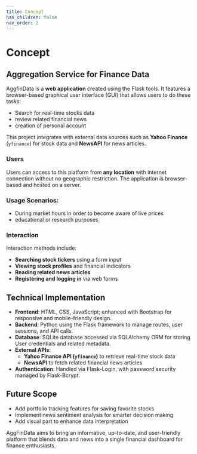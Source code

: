 ```yaml
---
title: Concept
has_children: false
nav_order: 2
---
```


# Concept

## Aggregation Service for Finance Data

AggfinData is a **web application** created using the Flask tools. It features a browser-based graphical user interface (GUI) that allows users to do these tasks:

- Search for real-time stocks data
- review related financial news
- creation of personal account

This project integrates with external data sources such as **Yahoo Finance** (`yfinance`) for stock data and **NewsAPI** for news articles.



### Users

Users can access to this platform from **any location** with internet connection without no geographic restriction. The application is browser-based and hosted on a server.

### Usage Scenarios:
- During market hours in order to become aware of live prices
- educational or research purposes


### Interaction

Interaction methods include:
- **Searching stock tickers** using a form input
- **Viewing stock profiles** and financial indicators
- **Reading related news articles**
- **Registering and logging in** via web forms

## Technical Implementation

- **Frontend**: HTML, CSS, JavaScript; enhanced with Bootstrap for responsive and mobile-friendly design.
- **Backend**: Python using the Flask framework to manage routes, user sessions, and API calls.
- **Database**: SQLite database accessed via SQLAlchemy ORM for storing User credentials and related metadata.
- **External APIs**:
  - **Yahoo Finance API (`yfinance`)** to retrieve real-time stock data
  - **NewsAPI** to fetch related financial news articles
- **Authentication**: Handled via Flask-Login, with password security managed by Flask-Bcrypt.

## Future Scope

- Add portfolio tracking features for saving favorite stocks
- Implement news sentiment analysis for smarter decision making
- Add visual part to enhance data interpretation



AggFinData aims to bring an informative, up-to-date, and user-friendly platform that blends data and news into a single financial dashboard for finance enthusiasts.